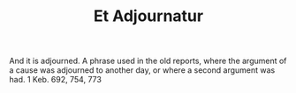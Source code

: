 ---
title: Et Adjournatur
letter: E
permalink: "/definitions/bld-et-adjournatur.html"
body: And it is adjourned. A phrase used in the old reports, where the argument of
  a cause was adjourned to another day, or where a second argument was had. 1 Keb.
  692, 754, 773
published_at: '2018-07-07'
source: Black's Law Dictionary 2nd Ed (1910)
layout: post
---